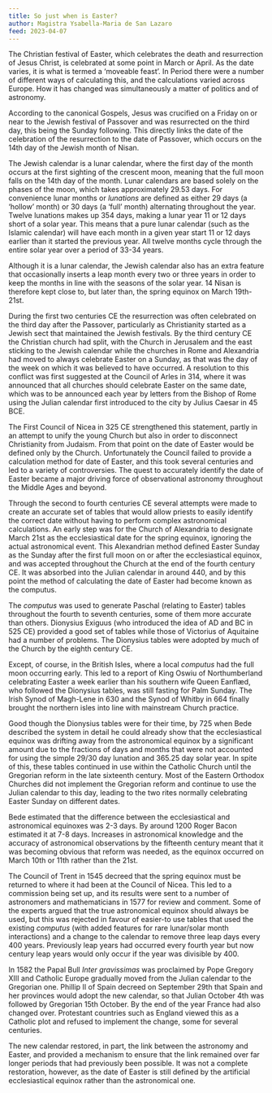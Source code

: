 ```yaml
---
title: So just when is Easter?
author: Magistra Ysabella-Maria de San Lazaro
feed: 2023-04-07
---
```


The Christian festival of Easter, which celebrates the death and resurrection of Jesus Christ, is celebrated at some point in March or April. As the date varies, it is what is termed a ‘moveable feast’. In Period there were a number of different ways of calculating this, and the calculations varied across Europe. How it has changed was simultaneously a matter of politics and of astronomy.

According to the canonical Gospels, Jesus was crucified on a Friday on or near to the Jewish festival of Passover and was resurrected on the third day, this being the Sunday following. This directly links the date of the celebration of the resurrection to the date of Passover, which occurs on the 14th day of the Jewish month of Nisan.

The Jewish calendar is a lunar calendar, where the first day of the month occurs at the first sighting of the crescent moon, meaning that the full moon falls on the 14th day of the month. Lunar calendars are based solely on the phases of the moon, which takes approximately 29.53 days. For convenience lunar months or _lunations_ are defined as either 29 days (a ‘hollow’ month) or 30 days (a ‘full’ month) alternating throughout the year. Twelve lunations makes up 354 days, making a lunar year 11 or 12 days short of a solar year. This means that a pure lunar calendar (such as the Islamic calendar) will have each month in a given year start 11 or 12 days earlier than it started the previous year. All twelve months cycle through the entire solar year over a period of 33-34 years.

Although it is a lunar calendar, the Jewish calendar also has an extra feature that occasionally inserts a leap month every two or three years in order to keep the months in line with the seasons of the solar year. 14 Nisan is therefore kept close to, but later than, the spring equinox on March 19th-21st.

During the first two centuries CE the resurrection was often celebrated on the third day after the Passover, particularly as Christianity started as a Jewish sect that maintained the Jewish festivals. By the third century CE the Christian church had split, with the Church in Jerusalem and the east sticking to the Jewish calendar while the churches in Rome and Alexandria had moved to always celebrate Easter on a Sunday, as that was the day of the week on which it was believed to have occurred. A resolution to this conflict was first suggested at the Council of Arles in 314, where it was announced that all churches should celebrate Easter on the same date, which was to be announced each year by letters from the Bishop of Rome using the Julian calendar first introduced to the city by Julius Caesar in 45 BCE.

The First Council of Nicea in 325 CE strengthened this statement, partly in an attempt to unify the young Church but also in order to disconnect Christianity from Judaism. From that point on the date of Easter would be defined only by the Church. Unfortunately the Council failed to provide a calculation method for date of Easter, and this took several centuries and led to a variety of controversies. The quest to accurately identify the date of Easter became a major driving force of observational astronomy throughout the Middle Ages and beyond.

Through the second to fourth centuries CE several attempts were made to create an accurate set of tables that would allow priests to easily identify the correct date without having to perform complex astronomical calculations. An early step was for the Church of Alexandria to designate March 21st as the ecclesiastical date for the spring equinox, ignoring the actual astronomical event. This Alexandrian method defined Easter Sunday as the Sunday after the first full moon on or after the ecclesiastical equinox, and was accepted throughout the Church at the end of the fourth century CE. It was absorbed into the Julian calendar in around 440, and by this point the method of calculating the date of Easter had become known as the computus.

The _computus_ was used to generate Paschal (relating to Easter) tables throughout the fourth to seventh centuries, some of them more accurate than others. Dionysius Exiguus (who introduced the idea of AD and BC in 525 CE) provided a good set of tables while those of Victorius of Aquitaine had a number of problems. The Dionysius tables were adopted by much of the Church by the eighth century CE.

Except, of course, in the British Isles, where a local _computus_ had the full moon occurring early. This led to a report of King Oswiu of Northumberland celebrating Easter a week earlier than his southern wife Queen Eanflæd, who followed the Dionysius tables, was still fasting for Palm Sunday. The Irish Synod of Magh-Lene in 630 and the Synod of Whitby in 664 finally brought the northern isles into line with mainstream Church practice.

Good though the Dionysius tables were for their time, by 725 when Bede described the system in detail he could already show that the ecclesiastical equinox was drifting away from the astronomical equinox by a significant amount due to the fractions of days and months that were not accounted for using the simple 29/30 day lunation and 365.25 day solar year. In spite of this, these tables continued in use within the Catholic Church until the Gregorian reform in the late sixteenth century. Most of the Eastern Orthodox Churches did not implement the Gregorian reform and continue to use the Julian calendar to this day, leading to the two rites normally celebrating Easter Sunday on different dates.

Bede estimated that the difference between the ecclesiastical and astronomical equinoxes was 2-3 days. By around 1200 Roger Bacon estimated it at 7-8 days.  Increases in astronomical knowledge and the accuracy of astronomical observations by the fifteenth century meant that it was becoming obvious that reform was needed, as the equinox occurred on March 10th or 11th rather than the 21st.

The Council of Trent in 1545 decreed that the spring equinox must be returned to where it had been at the Council of Nicea. This led to a commission being set up, and its results were sent to a number of astronomers and mathematicians in 1577 for review and comment. Some of the experts argued that the true astronomical equinox should always be used, but this was rejected in favour of easier-to use tables that used the existing _computus_ (with added features for rare lunar/solar month interactions) and a change to the calendar to remove three leap days every 400 years. Previously leap years had occurred every fourth year but now century leap years would only occur if the year was divisible by 400.

In 1582 the Papal Bull _Inter gravissimas_ was proclaimed by Pope Gregory XIII and Catholic Europe gradually moved from the Julian calendar to the Gregorian one. Phillip II of Spain decreed on September 29th that Spain and her provinces would adopt the new calendar, so that Julian October 4th was followed by Gregorian 15th October. By the end of the year France had also changed over. Protestant countries such as England viewed this as a Catholic plot and refused to implement the change, some for several centuries.

The new calendar restored, in part, the link between the astronomy and Easter, and provided a mechanism to ensure that the link remained over far longer periods that had previously been possible. It was not a complete restoration, however, as the date of Easter is still defined by the artificial ecclesiastical equinox rather than the astronomical one.

